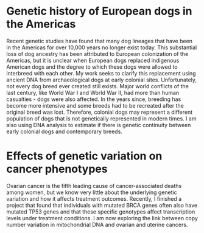 

Genetic history of European dogs in the Americas
======

Recent genetic studies have found that many dog lineages that have been in the Americas for over 10,000 years no longer exist today. This substantial loss of dog ancestry has been attributed to European colonization of the Americas, but it is unclear when European dogs replaced indigenous American dogs and the degree to which these dogs were allowed to interbreed with each other. My work seeks to clarify this replacement using ancient DNA from archaeological dogs at early colonial sites. Unfortunately, not every dog breed ever created still exists. Major world conflicts of the last century, like World War I and World War II, had more than human casualties - dogs were also affected. In the years since, breeding has become more intensive and some breeds had to be recreated after the original breed was lost. Therefore, colonial dogs may represent a different population of dogs that is not genetically represented in modern times. I am also using DNA analysis to estimate if there is genetic continuity between early colonial dogs and contemporary breeds.


Effects of genetic variation on cancer phenotypes
======

Ovarian cancer is the fifth leading cause of cancer-associated deaths among women, but we know very little about the underlying genetic variation and how it affects treatment outcomes. Recently, I finished a project that found that individuals with mutated BRCA genes often also have mutated TP53 genes and that these specific genotypes affect transcription levels under treatment conditions. I am now exploring the link between copy number variation in mitochondrial DNA and ovarian and uterine cancers. 
